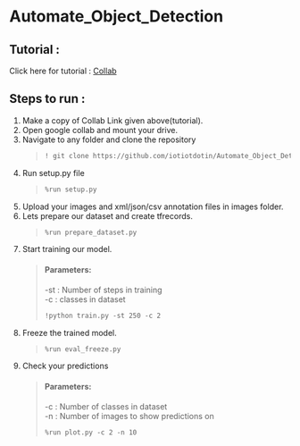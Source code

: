 # Automate_Object_Detection

## Tutorial :

Click here for tutorial : [Collab](https://colab.research.google.com/drive/1FfevYpXXd-wAzmNWmX3vN7cJQ-xd-49Q#scrollTo=n4EucbVWTa1r)

## Steps to run :

1. Make a copy of Collab Link given above(tutorial).
2. Open google collab and mount your drive.
3. Navigate to any folder and clone the repository
   > ```markdown
   > ! git clone https://github.com/iotiotdotin/Automate_Object_Detection.git
   > ```
4. Run setup.py file
   > ```markdown
   > %run setup.py
   > ```
5. Upload your images and xml/json/csv annotation files in images folder.
6. Lets prepare our dataset and create tfrecords.
   > ```markdown
   > %run prepare_dataset.py
   > ```
7. Start training our model.
   > #### Parameters:
   >
   > -st : Number of steps in training<br>
   > -c : classes in dataset
   >
   > ```markdown
   > !python train.py -st 250 -c 2
   > ```
8. Freeze the trained model.
   > ```markdown
   > %run eval_freeze.py
   > ```
9. Check your predictions
   > #### Parameters:
   >
   > -c : Number of classes in dataset<br>
   > -n : Number of images to show predictions on
   >
   > ```markdown
   > %run plot.py -c 2 -n 10
   > ```
